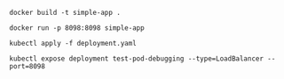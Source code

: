`docker build -t simple-app .`

`docker run -p 8098:8098 simple-app`

`kubectl apply -f deployment.yaml`

`kubectl expose deployment test-pod-debugging --type=LoadBalancer --port=8098`